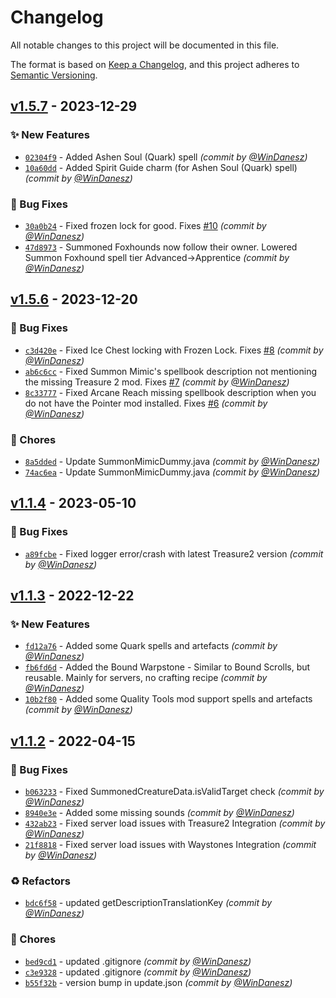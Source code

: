 # Changelog
All notable changes to this project will be documented in this file.

The format is based on [Keep a Changelog](https://keepachangelog.com/en/1.0.0/),
and this project adheres to [Semantic Versioning](https://semver.org/spec/v2.0.0.html).

## [v1.5.7] - 2023-12-29
### :sparkles: New Features
- [`02304f9`](https://github.com/WinDanesz/SpellBundle/commit/02304f9c55881a664e3691eb579d400fc1037819) - Added Ashen Soul (Quark) spell *(commit by [@WinDanesz](https://github.com/WinDanesz))*
- [`10a60dd`](https://github.com/WinDanesz/SpellBundle/commit/10a60dd396da4699f08e0e143dac3a05db0d24aa) - Added Spirit Guide charm (for Ashen Soul (Quark) spell) *(commit by [@WinDanesz](https://github.com/WinDanesz))*

### :bug: Bug Fixes
- [`30a0b24`](https://github.com/WinDanesz/SpellBundle/commit/30a0b24b74c9b5b0d5f51785dfb85a6fe4e278b7) - Fixed frozen lock for good. Fixes [#10](https://github.com/WinDanesz/SpellBundle/pull/10) *(commit by [@WinDanesz](https://github.com/WinDanesz))*
- [`47d8973`](https://github.com/WinDanesz/SpellBundle/commit/47d8973335c3cd5cde48fcf8e10573e921ffcd11) - Summoned Foxhounds now follow their owner. Lowered Summon Foxhound spell tier Advanced->Apprentice *(commit by [@WinDanesz](https://github.com/WinDanesz))*


## [v1.5.6] - 2023-12-20
### :bug: Bug Fixes
- [`c3d420e`](https://github.com/WinDanesz/SpellBundle/commit/c3d420ecaf3471ae0f841aeba9b31364b7ff2cbf) - Fixed Ice Chest locking with Frozen Lock. Fixes [#8](https://github.com/WinDanesz/SpellBundle/pull/8) *(commit by [@WinDanesz](https://github.com/WinDanesz))*
- [`ab6c6cc`](https://github.com/WinDanesz/SpellBundle/commit/ab6c6cc4edc57d7d276f68c61b01b309a34e94d1) - Fixed Summon Mimic's spellbook description not mentioning the missing Treasure 2 mod. Fixes [#7](https://github.com/WinDanesz/SpellBundle/pull/7) *(commit by [@WinDanesz](https://github.com/WinDanesz))*
- [`8c33777`](https://github.com/WinDanesz/SpellBundle/commit/8c33777b683f3c3266e4d01799c6296ef9085768) - Fixed Arcane Reach missing spellbook description when you do not have the Pointer mod installed. Fixes [#6](https://github.com/WinDanesz/SpellBundle/pull/6) *(commit by [@WinDanesz](https://github.com/WinDanesz))*

### :wrench: Chores
- [`8a5dded`](https://github.com/WinDanesz/SpellBundle/commit/8a5ddedd5c316fda56e58c6d38edc6462e5bd5c8) - Update SummonMimicDummy.java *(commit by [@WinDanesz](https://github.com/WinDanesz))*
- [`74ac6ea`](https://github.com/WinDanesz/SpellBundle/commit/74ac6ea8ece480150a256ddc91e282df28269e80) - Update SummonMimicDummy.java *(commit by [@WinDanesz](https://github.com/WinDanesz))*


## [v1.1.4] - 2023-05-10
### :bug: Bug Fixes
- [`a89fcbe`](https://github.com/WinDanesz/SpellBundle/commit/a89fcbeaefd815066c34f6176d5f6b9b6485d7ea) - Fixed logger error/crash with latest Treasure2 version *(commit by [@WinDanesz](https://github.com/WinDanesz))*


## [v1.1.3] - 2022-12-22
### :sparkles: New Features
- [`fd12a76`](https://github.com/WinDanesz/SpellBundle/commit/fd12a76f01e7e8f422408e7bc569791102889736) - Added some Quark spells and artefacts *(commit by [@WinDanesz](https://github.com/WinDanesz))*
- [`fb6fd6d`](https://github.com/WinDanesz/SpellBundle/commit/fb6fd6db09a68bcd4f4697ec6ddbea582943f7b8) - Added the Bound Warpstone - Similar to Bound Scrolls, but reusable. Mainly for servers, no crafting recipe *(commit by [@WinDanesz](https://github.com/WinDanesz))*
- [`10b2f80`](https://github.com/WinDanesz/SpellBundle/commit/10b2f80f5a5118d280f3e5eeb59ab8b2ac19d2a4) - Added some Quality Tools mod support spells and artefacts *(commit by [@WinDanesz](https://github.com/WinDanesz))*


## [v1.1.2] - 2022-04-15
### :bug: Bug Fixes
- [`b063233`](https://github.com/WinDanesz/SpellBundle/commit/b063233dc5e452295033975d6722f6a4b9aee3d6) - Fixed SummonedCreatureData.isValidTarget check *(commit by [@WinDanesz](https://github.com/WinDanesz))*
- [`8940e3e`](https://github.com/WinDanesz/SpellBundle/commit/8940e3e9bbda68b4e0e61f44b819dc0c55eb75bf) - Added some missing sounds *(commit by [@WinDanesz](https://github.com/WinDanesz))*
- [`432ab23`](https://github.com/WinDanesz/SpellBundle/commit/432ab23d795a8296b24b7e55cb17c79e31f1f1ab) - Fixed server load issues with Treasure2 Integration *(commit by [@WinDanesz](https://github.com/WinDanesz))*
- [`21f8818`](https://github.com/WinDanesz/SpellBundle/commit/21f8818c6cb2696ee3db7e48f6f89455d0cf6910) - Fixed server load issues with Waystones Integration *(commit by [@WinDanesz](https://github.com/WinDanesz))*

### :recycle: Refactors
- [`bdc6f58`](https://github.com/WinDanesz/SpellBundle/commit/bdc6f58fb27fbad606c7581f1e60edbb4a701ffa) - updated getDescriptionTranslationKey *(commit by [@WinDanesz](https://github.com/WinDanesz))*

### :wrench: Chores
- [`bed9cd1`](https://github.com/WinDanesz/SpellBundle/commit/bed9cd1417fd8439de0151df888c05871ddc4cb8) - updated .gitignore *(commit by [@WinDanesz](https://github.com/WinDanesz))*
- [`c3e9328`](https://github.com/WinDanesz/SpellBundle/commit/c3e93284620bebb03789bfb10d936461e656f136) - updated .gitignore *(commit by [@WinDanesz](https://github.com/WinDanesz))*
- [`b55f32b`](https://github.com/WinDanesz/SpellBundle/commit/b55f32b44f62132f7757390f9f1c8b16a399f532) - version bump in update.json *(commit by [@WinDanesz](https://github.com/WinDanesz))*


[v1.1.2]: https://github.com/WinDanesz/SpellBundle/compare/v1.1.1...v1.1.2
[v1.1.3]: https://github.com/WinDanesz/SpellBundle/compare/v1.1.2...v1.1.3
[v1.1.4]: https://github.com/WinDanesz/SpellBundle/compare/v1.1.3...v1.1.4
[v1.5.6]: https://github.com/WinDanesz/SpellBundle/compare/v1.1.5...v1.5.6
[v1.5.7]: https://github.com/WinDanesz/SpellBundle/compare/v1.5.6...v1.5.7
